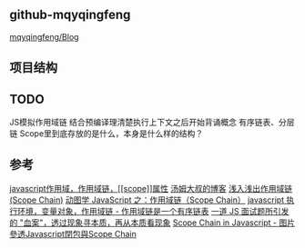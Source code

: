 ## github-mqyqingfeng
[mqyqingfeng/Blog](https://github.com/mqyqingfeng/Blog)


## 项目结构


## TODO
JS模拟作用域链
结合预编译理清楚执行上下文之后开始背诵概念
有序链表、分层链
Scope里到底存放的是什么，本身是什么样的结构？
## 参考
[javascript作用域，作用域链，[[scope]]属性](https://segmentfault.com/a/1190000008042501)
[汤姆大叔的博客](https://www.cnblogs.com/TomXu/archive/2011/12/15/2288411.html)
[浅入浅出作用域链(Scope Chain)](https://zhuanlan.zhihu.com/p/54182625)
[动图学 JavaScript 之：作用域链（Scope Chain）](https://zhuanlan.zhihu.com/p/99285292)
[javascript 执行环境，变量对象，作用域链 - 作用域链是一个有序链表](https://segmentfault.com/a/1190000000533094)
[一道 JS 面试题所引发的 "血案"，透过现象寻本质，再从本质看现象](https://juejin.cn/post/6844903465257287688)
[Scope Chain in Javascript - 图片](https://www.learnsimpli.com/scope-chain-in-javascript/)
[參透Javascript閉包與Scope Chain](https://andyyou.github.io/2015/04/20/understand-closures-and-scope-chain/)
